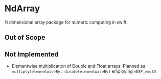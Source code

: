 # NdArray

N dimensional array package for numeric computing in swift.


## Out of Scope 

## Not Implemented

 * Elementwise multiplication of Double and Float arrays. Planned as `multiply(elementwiseBy, divide(elementwiseBy)` employing `vDSP_vmulD`
